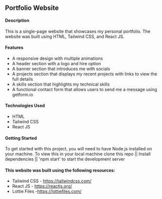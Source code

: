 ## Portfolio Website 

#### Description
This is a single-page website that showcases my personal portfolio. The website was built using HTML, Tailwind CSS, and React JS.

#### Features
- A responsive design with multiple animations
- A header section with a logo and hire option
- A banner section that introduces me with socials
- A projects section that displays my recent projects with links to view the full details
- A skills section that highlights my technical skills
- A functional contact form that allows users to send me a message using getform.io

#### Technologies Used
- HTML
- Tailwind CSS
- React JS

#### Getting Started
To get started with this project, you will need to have Node.js installed on your machine.
To view this in your local machine
clone this repo || Install dependencies || 'npm start' to start the development server


#### This website was built using the following resources:
- Tailwind CSS - https://tailwindcss.com/
- React JS - https://reactjs.org/
- Lottie Files -https://lottiefiles.com/
